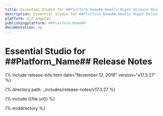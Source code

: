 ```yaml
---
title: Essential Studio for ##Platform_Name## Weekly Nuget Release Release Notes  
description: Essential Studio for ##Platform_Name## Weekly Nuget Release Release Notes  
platform: ej2-angular
publishingplatform: ##Platform_Name##
documentation: ug
---
```


# Essential Studio for  ##Platform_Name##  Release Notes  

{% include release-info.html date="November 12, 2019"   version="v17.3.27"  %} 

{% directory path: _includes/release-notes/v17.3.27 %}

{% include {{file.url}} %}

{% enddirectory %}
